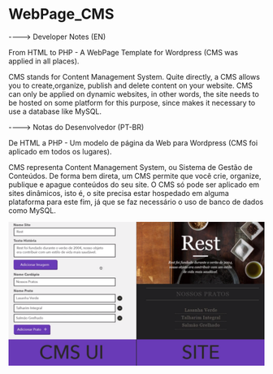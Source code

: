 # WebPage_CMS
----> Developer Notes (EN)

From HTML to PHP - A WebPage Template for Wordpress (CMS was applied in all places).

CMS stands for Content Management System. Quite directly, a CMS allows you to
create,organize, publish and delete content on your website. CMS can only be
applied on dynamic websites, in other words, the site needs to be hosted on some
platform for this purpose, since makes it necessary to use a database like MySQL.

----> Notas do Desenvolvedor (PT-BR)

De HTML a PHP - Um modelo de página da Web para Wordpress
(CMS foi aplicado em todos os lugares).

CMS representa Content Management System, ou Sistema de Gestão de Conteúdos.
De forma bem direta, um CMS permite que você crie, organize, publique e apague
conteúdos do seu site. O CMS só pode ser aplicado em sites dinâmicos, isto é,
o site precisa estar hospedado em alguma plataforma para este fim, já que se
faz necessário o uso de banco de dados como MySQL.

![Alt text](/Wordpress_como_CMS.png?raw=true "Wordpress como CMS")
